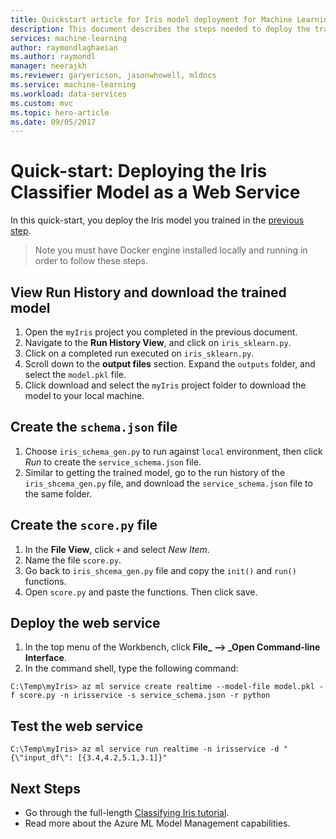 ```yaml
---
title: Quickstart article for Iris model deployment for Machine Learning | Microsoft Docs
description: This document describes the steps needed to deploy the trained Iris model as a web service using Azure Machine Learning Model Management CLIs.
services: machine-learning
author: raymondlaghaeian
ms.author: raymondl
manager: neerajkh
ms.reviewer: garyericson, jasonwhowell, mldocs
ms.service: machine-learning
ms.workload: data-services
ms.custom: mvc
ms.topic: hero-article
ms.date: 09/05/2017
---
```


# Quick-start: Deploying the Iris Classifier Model as a Web Service
In this quick-start, you deploy the Iris model you trained in the [previous step](quick-start-iris.md).

>Note you must have Docker engine installed locally and running in order to follow these steps.

## View Run History and download the trained model
1. Open the `myIris` project you completed in the previous document.
2. Navigate to the **Run History View**, and click on `iris_sklearn.py`. 
3. Click on a completed run executed on `iris_sklearn.py`.
4. Scroll down to the **output files** section. Expand the `outputs` folder, and select the `model.pkl` file.
5. Click download and select the `myIris` project folder to download the model to your local machine.

## Create the `schema.json` file
1. Choose `iris_schema_gen.py` to run against `local` environment, then click _Run_ to create the `service_schema.json` file.
2. Similar to getting the trained model, go to the run history of the `iris_shcema_gen.py` file, and download the `service_schema.json` file to the same folder.

## Create the `score.py` file
1. In the **File View**, click `+` and select _New Item_. 
2. Name the file `score.py`.
3. Go back to `iris_shcema_gen.py` file and copy the `init()` and `run()` functions. 
4. Open `score.py` and paste the functions. Then click save.

## Deploy the web service
1. In the top menu of the Workbench, click **File_ --> _Open Command-line Interface**.
2. In the command shell, type the following command:

```batch
C:\Temp\myIris> az ml service create realtime --model-file model.pkl -f score.py -n irisservice -s service_schema.json -r python
```
 
## Test the web service
```batch
C:\Temp\myIris> az ml service run realtime -n irisservice -d "{\"input_df\": [{3.4,4.2,5.1,3.1]}"
```

## Next Steps
- Go through the full-length [Classifying Iris tutorial](tutorial-classifying-iris.md).
- Read more about the Azure ML Model Management capabilities.